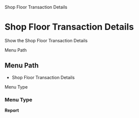 
Shop Floor Transaction Details
# Shop Floor Transaction Details


Show the Shop Floor Transaction Details

Menu Path
## Menu Path



- Shop Floor Transaction Details

Menu Type
### Menu Type

**Report**

